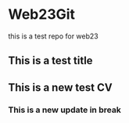 # Web23Git
this is a test repo for web23 

## This is a test title

## This is a new test CV

### This is a new update in break 
